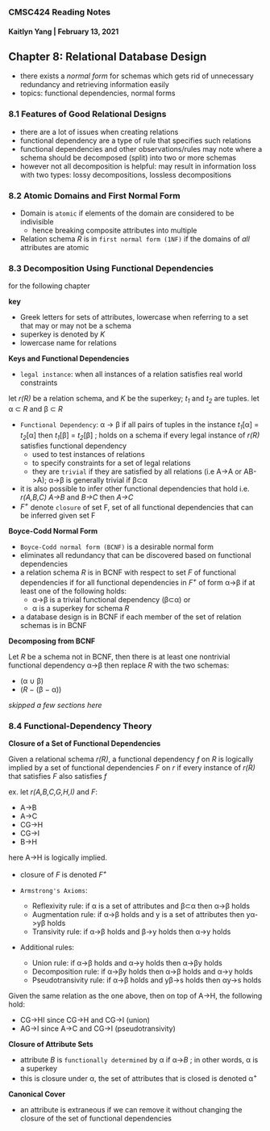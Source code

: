 ### CMSC424 Reading Notes
#### Kaitlyn Yang | February 13, 2021

## Chapter 8: Relational Database Design

- there exists a *normal form* for schemas which gets rid of unnecessary redundancy and retrieving information easily
- topics: functional dependencies, normal forms

### 8.1 Features of Good Relational Designs

- there are a lot of issues when creating relations
- functional dependency are a type of rule that specifies such relations
- functional dependencies and other observations/rules may note where a schema should be decomposed (split) into two or more schemas
- however not all decomposition is helpful: may result in information loss with two types: lossy decompositions, lossless decompositions

### 8.2 Atomic Domains and First Normal Form

- Domain is `atomic` if elements of the domain are considered to be indivisible
    - hence breaking composite attributes into multiple
- Relation schema *R* is in `first normal form (1NF)` if the domains of *all* attributes are atomic

### 8.3 Decomposition Using Functional Dependencies

for the following chapter

**key**

- Greek letters for sets of attributes, lowercase when referring to a set that may or may not be a schema
- superkey is denoted by *K*
- lowercase name for relations

**Keys and Functional Dependencies**

- `legal instance`: when all instances of a relation satisfies real world constraints

let *r(R)* be a relation schema, and *K* be the superkey; *t<sub>1</sub>* and *t<sub>2</sub>* are tuples. let &alpha; &subset; *R* and &beta; &subset; *R*
- `Functional Dependency`: &alpha; -> &beta; if all pairs of tuples in the instance *t<sub>1</sub>*[&alpha;] = *t<sub>2</sub>*[&alpha;] then *t<sub>1</sub>*[&beta;] = *t<sub>2</sub>*[&beta;] ; holds on a schema if every legal instance of *r(R)* satisfies functional dependency
    - used to test instances of relations
    - to specify constraints for a set of legal relations
    - they are `trivial` if they are satisfied by all relations (i.e A->A or AB->A); &alpha;->&beta; is generally trivial if &beta;&subset;&alpha;
- it is also possible to infer other functional dependencies that hold i.e. *r(A,B,C)* *A->B* and *B->C* then *A->C*
- *F<sup>+</sup>* denote `closure` of set F, set of all functional dependencies that can be inferred given set F

**Boyce-Codd Normal Form**

- `Boyce-Codd normal form (BCNF)` is a desirable normal form
- eliminates all redundancy that can be discovered based on functional dependencies
- a relation schema *R* is in BCNF with respect to set *F* of functional dependencies if for all functional dependencies in *F<sup>+</sup>* of form &alpha;->&beta; if at least one of the following holds:
    - &alpha;->&beta; is a trivial functional dependency (&beta;&subset;&alpha;) or
    - &alpha; is a superkey for schema *R*
- a database design is in BCNF if each member of the set of relation schemas is in BCNF

**Decomposing from BCNF**

Let *R* be a schema not in BCNF, then there is at least one nontrivial functional dependency &alpha;->&beta; then replace *R* with the two schemas:
- (&alpha; &cup; &beta;)
- (*R* &minus; (&beta; &minus; &alpha;))

*skipped a few sections here*

### 8.4 Functional-Dependency Theory

**Closure of a Set of Functional Dependencies**

Given a relational schema *r(R)*, a functional dependency *f* on *R* is logically implied by a set of functional dependencies *F* on *r* if every instance of *r(R)* that satisfies *F* also satisfies *f*

ex.
let *r(A,B,C,G,H,I)* and *F*:

- A->B
- A->C
- CG->H
- CG->I
- B->H

here A->H is logically implied. 

- closure of *F* is denoted *F<sup>+</sup>*
- `Armstrong's Axioms`:
    - Reflexivity rule: if &alpha; is a set of attributes and &beta;&subset;&alpha; then &alpha;->&beta; holds
    - Augmentation rule: if &alpha;->&beta; holds and y is a set of attributes then y&alpha;->y&beta; holds
    - Transivity rule: if &alpha;->&beta; holds and &beta;->y holds then &alpha;->y holds

- Additional rules:
    - Union rule: if &alpha;->&beta; holds and &alpha;->y holds then &alpha;->&beta;y holds
    - Decomposition rule: if &alpha;->&beta;y holds then &alpha;->&beta; holds and &alpha;->y holds
    - Pseudotransivity rule: if &alpha;->&beta; holds and y&beta;->s holds then &alpha;y->s holds

Given the same relation as the one above, then on top of A->H, the following hold:

- CG->HI since CG->H and CG->I (union)
- AG->I since A->C and CG->I (pseudotransivity)

**Closure of Attribute Sets**

- attribute *B* is `functionally determined` by &alpha; if &alpha;->*B* ; in other words, &alpha; is a superkey
- this is closure under &alpha;, the set of attributes that is closed is denoted &alpha;<sup>+</sup>

**Canonical Cover**

- an attribute is extraneous if we can remove it without changing the closure of the set of functional dependencies